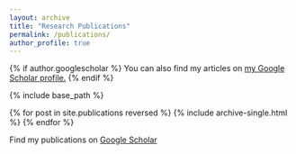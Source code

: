 ```yaml
---
layout: archive
title: "Research Publications"
permalink: /publications/
author_profile: true
---
```


{% if author.googlescholar %}
  You can also find my articles on <u><a href="{{author.googlescholar}}">my Google Scholar profile</a>.</u>
{% endif %}

{% include base_path %}

{% for post in site.publications reversed %}
  {% include archive-single.html %}
{% endfor %}


Find my publications on [Google Scholar](https://scholar.google.com/citations?user=ZPMM8YEAAAAJ&hl=no)
